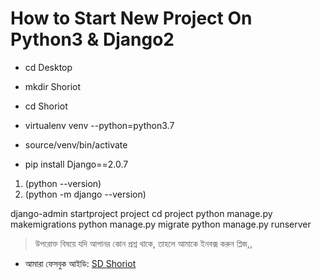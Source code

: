 # How to Start New Project On Python3 & Django2


* cd Desktop
* mkdir Shoriot
* cd Shoriot

* virtualenv venv --python=python3.7
* source/venv/bin/activate

* pip install Django==2.0.7

1. (python --version)                        
2. (python -m django --version)     
                                                           
django-admin startproject project
cd project
python manage.py makemigrations
python manage.py migrate
python manage.py runserver


> উপরোক্ত বিষয়ে যদি আপানর কোন প্রশ্ন থাকে, তাহলে আমাকে ইনবক্স 
করুন প্লিজ,,

* আমারা ফেসবুক আইডি:  [SD Shoriot](https://www.facebook.com/shoriot)
